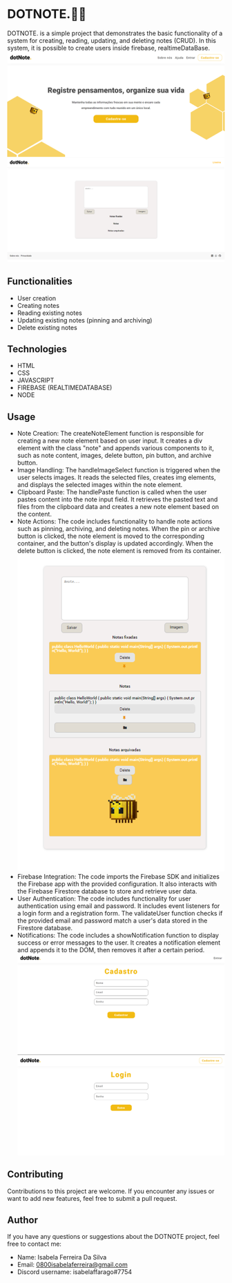 # DOTNOTE.🐝🍯
DOTNOTE. is a simple project that demonstrates the basic functionality of a system for creating, reading, updating, and deleting notes (CRUD). In this system, it is possible to create users inside firebase, realtimeDataBase.
![Image1](./print1.png)
![Image4](./print4.png)

## Functionalities
- User creation
- Creating notes
- Reading existing notes
- Updating existing notes (pinning and archiving)
- Delete existing notes

## Technologies 
- HTML
- CSS
- JAVASCRIPT
- FIREBASE (REALTIMEDATABASE)
- NODE

## Usage
- Note Creation: The createNoteElement function is responsible for creating a new note element based on user input. It creates a div element with the class "note" and appends various components to it, such as note content, images, delete button, pin button, and archive button.
- Image Handling: The handleImageSelect function is triggered when the user selects images. It reads the selected files, creates img elements, and displays the selected images within the note element.
- Clipboard Paste: The handlePaste function is called when the user pastes content into the note input field. It retrieves the pasted text and files from the clipboard data and creates a new note element based on the content.
- Note Actions: The code includes functionality to handle note actions such as pinning, archiving, and deleting notes. When the pin or archive button is clicked, the note element is moved to the corresponding container, and the button's display is updated accordingly. When the delete button is clicked, the note element is removed from its container.
![Image5](./print5.png)
- Firebase Integration: The code imports the Firebase SDK and initializes the Firebase app with the provided configuration. It also interacts with the Firebase Firestore database to store and retrieve user data.
- User Authentication: The code includes functionality for user authentication using email and password. It includes event listeners for a login form and a registration form. The validateUser function checks if the provided email and password match a user's data stored in the Firestore database.
- Notifications: The code includes a showNotification function to display success or error messages to the user. It creates a notification element and appends it to the DOM, then removes it after a certain period.
![Image2](./print2.png)
![Image3](./print3.png)


## Contributing
Contributions to this project are welcome. If you encounter any issues or want to add new features, feel free to submit a pull request.

## Author
If you have any questions or suggestions about the DOTNOTE project, feel free to contact me:
- Name: Isabela Ferreira Da Silva
- Email: [0800isabelaferreira@gmail.com](mailto:0800isabelaferreira@gmail.com)
- Discord username: isabelaffarago#7754
